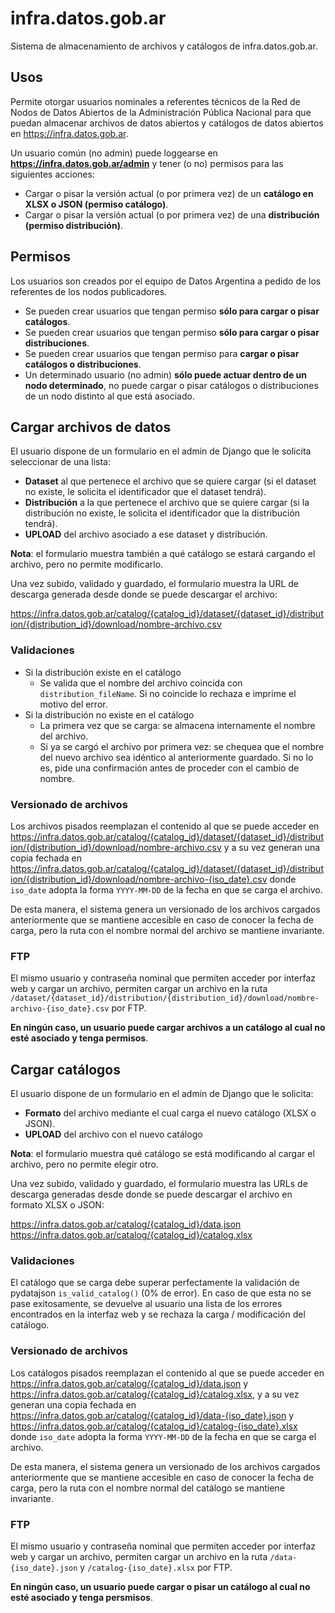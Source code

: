 # infra.datos.gob.ar
Sistema de almacenamiento de archivos y catálogos de infra.datos.gob.ar.

## Usos

Permite otorgar usuarios nominales a referentes técnicos de la Red de Nodos de Datos Abiertos de la Administración Pública Nacional para que puedan almacenar archivos de datos abiertos y catálogos de datos abiertos en https://infra.datos.gob.ar.

Un usuario común (no admin) puede loggearse en **https://infra.datos.gob.ar/admin** y tener (o no) permisos para las siguientes acciones:

* Cargar o pisar la versión actual (o por primera vez) de un **catálogo en XLSX o JSON (permiso catálogo)**.
* Cargar o pisar la versión actual (o por primera vez) de una **distribución (permiso distribución)**.

## Permisos

Los usuarios son creados por el equipo de Datos Argentina a pedido de los referentes de los nodos publicadores.

* Se pueden crear usuarios que tengan permiso **sólo para cargar o pisar catálogos**.
* Se pueden crear usuarios que tengan permiso **sólo para cargar o pisar distribuciones**.
* Se pueden crear usuarios que tengan permiso para **cargar o pisar catálogos o distribuciones**.
* Un determinado usuario (no admin) **sólo puede actuar dentro de un nodo determinado**, no puede cargar o pisar catálogos o distribuciones de un nodo distinto al que está asociado.

## Cargar archivos de datos

El usuario dispone de un formulario en el admin de Django que le solicita seleccionar de una lista:

* **Dataset** al que pertenece el archivo que se quiere cargar (si el dataset no existe, le solicita el identificador que el dataset tendrá).
* **Distribución** a la que pertenece el archivo que se quiere cargar (si la distribución no existe, le solicita el identificador que la distribución tendrá).
* **UPLOAD** del archivo asociado a ese dataset y distribución.

**Nota**: el formulario muestra también a qué catálogo se estará cargando el archivo, pero no permite modificarlo.

Una vez subido, validado y guardado, el formulario muestra la URL de descarga generada desde donde se puede descargar el archivo:

https://infra.datos.gob.ar/catalog/{catalog_id}/dataset/{dataset_id}/distribution/{distribution_id}/download/nombre-archivo.csv

### Validaciones

* Si la distribución existe en el catálogo
    - Se valida que el nombre del archivo coincida con `distribution_fileName`. Si no coincide lo rechaza e imprime el motivo del error.
* Si la distribución no existe en el catálogo
    - La primera vez que se carga: se almacena internamente el nombre del archivo.
    - Si ya se cargó el archivo por primera vez: se chequea que el nombre del nuevo archivo sea idéntico al anteriormente guardado. Si no lo es, pide una confirmación antes de proceder con el cambio de nombre.

### Versionado de archivos

Los archivos pisados reemplazan el contenido al que se puede acceder en https://infra.datos.gob.ar/catalog/{catalog_id}/dataset/{dataset_id}/distribution/{distribution_id}/download/nombre-archivo.csv y a su vez generan una copia fechada en https://infra.datos.gob.ar/catalog/{catalog_id}/dataset/{dataset_id}/distribution/{distribution_id}/download/nombre-archivo-{iso_date}.csv donde `iso_date` adopta la forma `YYYY-MM-DD` de la fecha en que se carga el archivo.

De esta manera, el sistema genera un versionado de los archivos cargados anteriormente que se mantiene accesible en caso de conocer la fecha de carga, pero la ruta con el nombre normal del archivo se mantiene invariante.

### FTP

El mismo usuario y contraseña nominal que permiten acceder por interfaz web y cargar un archivo, permiten cargar un archivo en la ruta `/dataset/{dataset_id}/distribution/{distribution_id}/download/nombre-archivo-{iso_date}.csv` por FTP.

**En ningún caso, un usuario puede cargar archivos a un catálogo al cual no esté asociado y tenga permisos**.

## Cargar catálogos

El usuario dispone de un formulario en el admin de Django que le solicita:

* **Formato** del archivo mediante el cual carga el nuevo catálogo (XLSX o JSON).
* **UPLOAD** del archivo con el nuevo catálogo

**Nota**: el formulario muestra qué catálogo se está modificando al cargar el archivo, pero no permite elegir otro.

Una vez subido, validado y guardado, el formulario muestra las URLs de descarga generadas desde donde se puede descargar el archivo en formato XLSX o JSON:

https://infra.datos.gob.ar/catalog/{catalog_id}/data.json
https://infra.datos.gob.ar/catalog/{catalog_id}/catalog.xlsx

### Validaciones

El catálogo que se carga debe superar perfectamente la validación de pydatajson `is_valid_catalog()` (0% de error). En caso de que esta no se pase exitosamente, se devuelve al usuario una lista de los errores encontrados en la interfaz web y se rechaza la carga / modificación del catálogo.

### Versionado de archivos

Los catálogos pisados reemplazan el contenido al que se puede acceder en https://infra.datos.gob.ar/catalog/{catalog_id}/data.json y https://infra.datos.gob.ar/catalog/{catalog_id}/catalog.xlsx, y a su vez generan una copia fechada en https://infra.datos.gob.ar/catalog/{catalog_id}/data-{iso_date}.json y https://infra.datos.gob.ar/catalog/{catalog_id}/catalog-{iso_date}.xlsx donde `iso_date` adopta la forma `YYYY-MM-DD` de la fecha en que se carga el archivo.

De esta manera, el sistema genera un versionado de los archivos cargados anteriormente que se mantiene accesible en caso de conocer la fecha de carga, pero la ruta con el nombre normal del catálogo se mantiene invariante.

### FTP

El mismo usuario y contraseña nominal que permiten acceder por interfaz web y cargar un archivo, permiten cargar un archivo en la ruta `/data-{iso_date}.json` y `/catalog-{iso_date}.xlsx` por FTP.

**En ningún caso, un usuario puede cargar o pisar un catálogo al cual no esté asociado y tenga persmisos**.
